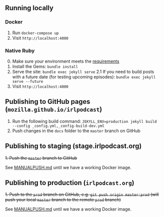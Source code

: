 ## Running locally

### Docker

1. Run `docker-compose up`
2. Visit `http://localhost:4000`

### Native Ruby

0. Make sure your environment meets the [requirements](https://jekyllrb.com/docs/installation/#requirements)
1. Install the Gems: `bundle install`
2. Serve the site: `bundle exec jekyll serve`
2.1 If you need to build posts with a future date (for testing upcoming episodes): `bundle exec jekyll serve --future`
3. Visit `http://localhost:4000`

## Publishing to GitHub pages (`mozilla.github.io/irlpodcast`)

1. Run the following build command: `JEKYLL_ENV=production jekyll build --config _config.yml,_config-build-dev.yml`
2. Push changes in the `docs` folder to the `master` branch on GitHub

## Publishing to staging (stage.irlpodcast.org)

~~1. Push the `master` branch to GitHub~~

See [MANUALPUSH.md](MANUALPUSH.md) until we have a working Docker image.

## Publishing to production (`irlpodcast.org`)

~~1. Push to the `prod` branch on GitHub, e.g. `git push origin master:prod` (will push your local `master` branch to the remote `prod` branch)~~

See [MANUALPUSH.md](MANUALPUSH.md) until we have a working Docker image.
